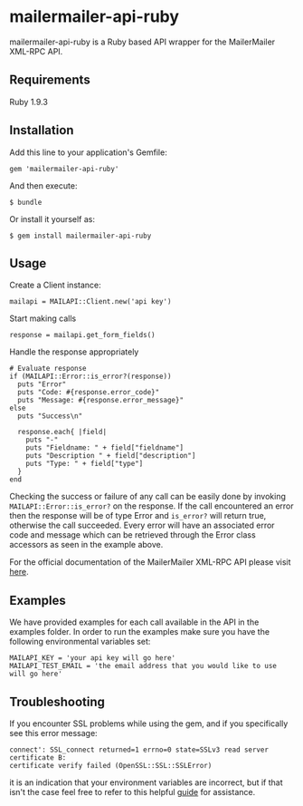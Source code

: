 # mailermailer-api-ruby

mailermailer-api-ruby is a Ruby based API wrapper for the MailerMailer XML-RPC API.

## Requirements

Ruby 1.9.3

## Installation

Add this line to your application's Gemfile:

    gem 'mailermailer-api-ruby'

And then execute:

    $ bundle

Or install it yourself as:

    $ gem install mailermailer-api-ruby

## Usage

Create a Client instance:

    mailapi = MAILAPI::Client.new('api key')
  
Start making calls

    response = mailapi.get_form_fields()

Handle the response appropriately

    # Evaluate response
    if (MAILAPI::Error::is_error?(response))
      puts "Error"
      puts "Code: #{response.error_code}"
      puts "Message: #{response.error_message}"
    else
      puts "Success\n"

      response.each{ |field|
        puts "-"
        puts "Fieldname: " + field["fieldname"]
        puts "Description " + field["description"]
        puts "Type: " + field["type"]
      }
    end

Checking the success or failure of any call can be easily done by invoking `MAILAPI::Error::is_error?` on the response.
If the call encountered an error then the response will be of type Error and `is_error?` will return true, otherwise the call succeeded.
Every error will have an associated error code and message which can be retrieved through the Error class accessors as seen in the example above.

For the official documentation of the MailerMailer XML-RPC API please visit [here](http://www.mailermailer.com/api/index.rwp).

## Examples

We have provided examples for each call available in the API in the examples folder. In order
to run the examples make sure you have the following environmental variables set:

    MAILAPI_KEY = 'your api key will go here'
    MAILAPI_TEST_EMAIL = 'the email address that you would like to use will go here'

## Troubleshooting

If you encounter SSL problems while using the gem, and if you specifically see
this error message:

    connect': SSL_connect returned=1 errno=0 state=SSLv3 read server certificate B: 
    certificate verify failed (OpenSSL::SSL::SSLError)

it is an indication that your environment variables are incorrect, but if that isn't the case
feel free to refer to this helpful [guide](http://railsapps.github.io/openssl-certificate-verify-failed.html) for assistance.
